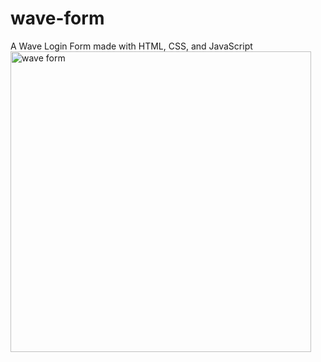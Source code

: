 # wave-form
A Wave Login Form made with HTML, CSS, and JavaScript
<img width="481" alt="wave form" src="https://github.com/JohnnyLouisTech/wave-form/assets/29494723/c83c1a2f-6d4c-4c33-bc76-3353bbf71564">
